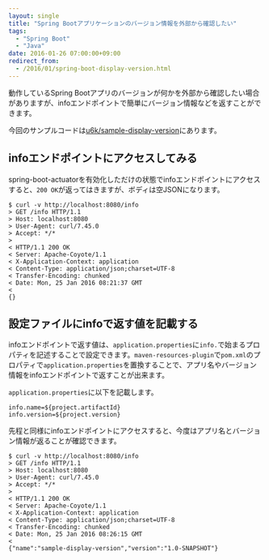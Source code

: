 ```yaml
---
layout: single
title: "Spring Bootアプリケーションのバージョン情報を外部から確認したい"
tags:
  - "Spring Boot"
  - "Java"
date: 2016-01-26 07:00:00+09:00
redirect_from:
  - /2016/01/spring-boot-display-version.html
---
```


動作しているSpring Bootアプリのバージョンが何かを外部から確認したい場合がありますが、infoエンドポイントで簡単にバージョン情報などを返すことができます。

今回のサンプルコードは[u6k/sample-display-version](https://github.com/u6k/sample-display-version)にあります。

<!-- more -->

## infoエンドポイントにアクセスしてみる

spring-boot-actuatorを有効化しただけの状態でinfoエンドポイントにアクセスすると、`200 OK`が返ってはきますが、ボディは空JSONになります。

```
$ curl -v http://localhost:8080/info
> GET /info HTTP/1.1
> Host: localhost:8080
> User-Agent: curl/7.45.0
> Accept: */*
>
< HTTP/1.1 200 OK
< Server: Apache-Coyote/1.1
< X-Application-Context: application
< Content-Type: application/json;charset=UTF-8
< Transfer-Encoding: chunked
< Date: Mon, 25 Jan 2016 08:21:37 GMT
<
{}
```

## 設定ファイルにinfoで返す値を記載する

infoエンドポイントで返す値は、`application.properties`に`info.`で始まるプロパティを記述することで設定できます。`maven-resources-plugin`で`pom.xml`のプロパティで`application.properties`を置換することで、アプリ名やバージョン情報をinfoエンドポイントで返すことが出来ます。

`application.properties`に以下を記載します。

```
info.name=${project.artifactId}
info.version=${project.version}
```

先程と同様にinfoエンドポイントにアクセスすると、今度はアプリ名とバージョン情報が返ることが確認できます。

```
$ curl -v http://localhost:8080/info
> GET /info HTTP/1.1
> Host: localhost:8080
> User-Agent: curl/7.45.0
> Accept: */*
>
< HTTP/1.1 200 OK
< Server: Apache-Coyote/1.1
< X-Application-Context: application
< Content-Type: application/json;charset=UTF-8
< Transfer-Encoding: chunked
< Date: Mon, 25 Jan 2016 08:26:15 GMT
<
{"name":"sample-display-version","version":"1.0-SNAPSHOT"}
```
